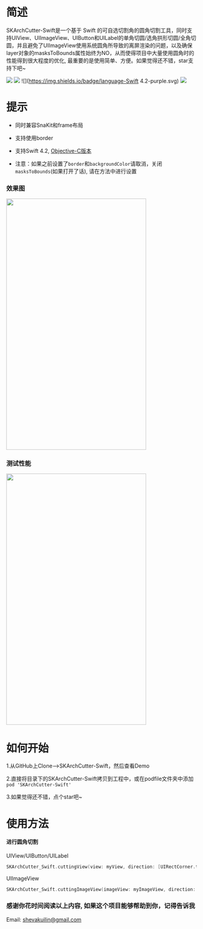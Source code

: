 # 简述


SKArchCutter-Swift是一个基于 Swift 的可自选切割角的圆角切割工具，同时支持UIView、UIImageView、UIButton和UILabel的单角切圆/选角拱形切圆/全角切圆，并且避免了UIImageView使用系统圆角所导致的离屏渲染的问题，以及确保layer对象的masksToBounds属性始终为NO，从而使得项目中大量使用圆角时的性能得到很大程度的优化, 最重要的是使用简单、方便。如果觉得还不错，star支持下吧~

![](https://img.shields.io/badge/platform-iOS-green.svg)
![](https://img.shields.io/badge/pod-v1.6.0.beta.1-blue.svg)
![](https://img.shields.io/badge/language-Swift 4.2-purple.svg)
![](https://img.shields.io/badge/moduleVersion-v0.0.2-red.svg)

# 提示

- 同时兼容SnaKit和frame布局

- 支持使用border

- 支持Swift 4.2, [Objective-C版本](https://github.com/shevakuilin/SKArchCutter)

- 注意：如果之前设置了`border`和`backgroundColor`请取消，关闭`masksToBounds`(如果打开了话), 请在方法中进行设置

### 效果图 
<img src="http://ofg0p74ar.bkt.clouddn.com/SKArchCutter.png" width="370" height ="665" />


### 测试性能
<img src="http://ofg0p74ar.bkt.clouddn.com/SKArchCutter.gif" width="370" height ="665" />



# 如何开始


1.从GitHub上Clone-->SKArchCutter-Swift，然后查看Demo

2.直接将目录下的SKArchCutter-Swift拷贝到工程中，或在podfile文件夹中添加 ```pod 'SKArchCutter-Swift'```

3.如果觉得还不错，点个star吧~


# 使用方法


#### 进行圆角切割


UIView/UIButton/UILabel
```swift
SKArchCutter_Swift.cuttingView(view: myView, direction: [UIRectCorner.topRight, UIRectCorner.topLeft], cornerRadii: myView.frame.size.height / 2, borderWidth: 1, borderColor: UIColor.black, backgroundColor: UIColor.red)
```


UIImageView
```swift
SKArchCutter_Swift.cuttingImageView(imageView: myImageView, direction: UIRectCorner.allCorners, cornerRadii: myImageView.frame.size.height / 2, borderWidth: 1, borderColor: UIColor.purple, backgroundColor: UIColor.clear)
```


### 感谢你花时间阅读以上内容, 如果这个项目能够帮助到你，记得告诉我


Email: shevakuilin@gmail.com

